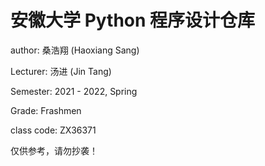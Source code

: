 # 安徽大学 Python 程序设计仓库

author: 桑浩翔 (Haoxiang Sang)

Lecturer: 汤进 (Jin Tang)

Semester: 2021 - 2022, Spring

Grade: Frashmen

class code: ZX36371

仅供参考，请勿抄袭！
